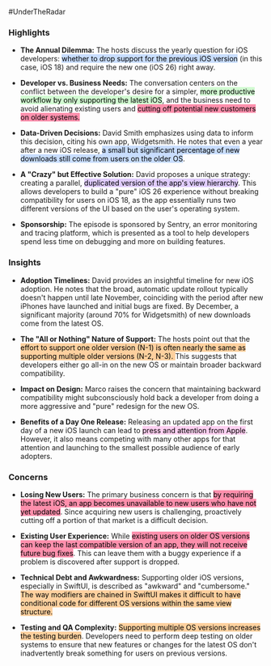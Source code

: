 #UnderTheRadar
### Highlights

- **The Annual Dilemma:** The hosts discuss the yearly question for iOS developers: <mark style="background: #ADCCFFA6;">whether to drop support for the previous iOS version</mark> (in this case, iOS 18) and require the new one (iOS 26) right away.
    
- **Developer vs. Business Needs:** The conversation centers on the conflict between the developer's desire for a simpler, <mark style="background: #BBFABBA6;">more productive workflow by only supporting the latest iOS</mark>, and the business need to avoid alienating existing users and <mark style="background: #FF5582A6;">cutting off potential new customers on older systems.</mark>
    
- **Data-Driven Decisions:** David Smith emphasizes using data to inform this decision, citing his own app, Widgetsmith. He notes that even a year after a new iOS release, <mark style="background: #ADCCFFA6;">a small but significant percentage of new downloads still come from users on the older OS</mark>.
    
- **A "Crazy" but Effective Solution:** David proposes a unique strategy: creating a parallel, <mark style="background: #D2B3FFA6;">duplicated version of the app's view hierarchy</mark>. This allows developers to build a "pure" iOS 26 experience without breaking compatibility for users on iOS 18, as the app essentially runs two different versions of the UI based on the user's operating system.
    
- **Sponsorship:** The episode is sponsored by Sentry, an error monitoring and tracing platform, which is presented as a tool to help developers spend less time on debugging and more on building features.
### Insights

- **Adoption Timelines:** David provides an insightful timeline for new iOS adoption. He notes that the broad, automatic update rollout typically doesn't happen until late November, coinciding with the period after new iPhones have launched and initial bugs are fixed. By December, a significant majority (around 70% for Widgetsmith) of new downloads come from the latest OS.
    
- **The "All or Nothing" Nature of Support:** The hosts point out that the <mark style="background: #FFB86CA6;">effort to support one older version (N-1) is often nearly the same as supporting multiple older versions (N-2, N-3). </mark>This suggests that developers either go all-in on the new OS or maintain broader backward compatibility.
    
- **Impact on Design:** Marco raises the concern that maintaining backward compatibility might subconsciously hold back a developer from doing a more aggressive and "pure" redesign for the new OS.
    
- **Benefits of a Day One Release:** Releasing an updated app on the first day of a new iOS launch can lead to <mark style="background: #FFB8EBA6;">press and attention from Apple</mark>. However, it also means competing with many other apps for that attention and launching to the smallest possible audience of early adopters.
### Concerns

- **Losing New Users:** The primary business concern is that <mark style="background: #FF5582A6;">by requiring the latest iOS, an app becomes unavailable to new users who have not yet updated</mark>. Since acquiring new users is challenging, proactively cutting off a portion of that market is a difficult decision.
    
- **Existing User Experience:** While <mark style="background: #FF5582A6;">existing users on older OS versions can keep the last compatible version of an app, they will not receive future bug fixes</mark>. This can leave them with a buggy experience if a problem is discovered after support is dropped.
    
- **Technical Debt and Awkwardness:** Supporting older iOS versions, especially in SwiftUI, is described as "awkward" and "cumbersome." <mark style="background: #FFB86CA6;">The way modifiers are chained in SwiftUI makes it difficult to have conditional code for different OS versions within the same view structure.</mark>
    
- **Testing and QA Complexity:** <mark style="background: #FFB86CA6;">Supporting multiple OS versions increases the testing burden</mark>. Developers need to perform deep testing on older systems to ensure that new features or changes for the latest OS don't inadvertently break something for users on previous versions.
